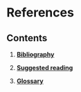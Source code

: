 # References

## Contents

1. [**Bibliography**](content/5_bib)

2. [**Suggested reading**](content/5_sugg_reading)

3. [**Glossary**](content/5_glossary)